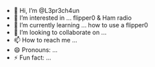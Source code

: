 - 👋 Hi, I’m @L3pr3ch4un
- 👀 I’m interested in ... flipper0 & Ham radio
- 🌱 I’m currently learning ... how to use a flipper0
- 💞️ I’m looking to collaborate on ... 
- 📫 How to reach me ...
- 😄 Pronouns: ...
- ⚡ Fun fact: ... 

<!---
L3pr3ch4un/L3pr3ch4un is a ✨ special ✨ repository because its `README.md` (this file) appears on your GitHub profile.
You can click the Preview link to take a look at your changes.
--->
